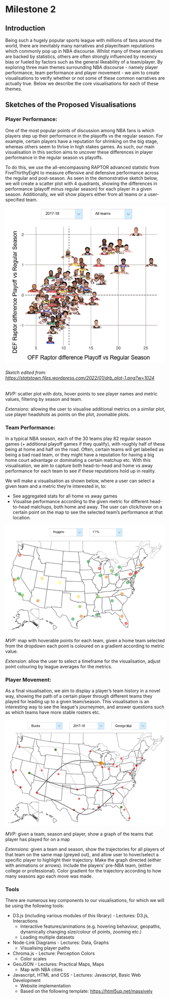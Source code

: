 # Milestone 2

## Introduction
Being such a hugely popular sports league with millions of fans around the world, there are inevitably many narratives and player/team reputations which commonly pop up in NBA discourse. Whilst many of these narratives are backed by statistics, others are often strongly influenced by recency bias or fueled by factors such as the general likeability of a team/player. By exploring three main themes surrounding NBA discourse - namely player performance, team performance and player movement - we aim to create visualisations to verify whether or not some of these common narratives are actually true. Below we describe the core visualisations for each of these themes.

## Sketches of the Proposed Visualisations

### Player Performance: 

One of the most popular points of discussion among NBA fans is which players step up their performance in the playoffs vs the regular season. For example, certain players have a reputation for shrinking on the big stage, whereas others seem to thrive in high stakes games. As such, our main visualisation in this section aims to uncover these differences in player performance in the regular season vs playoffs. 

To do this, we use the all-encompassing RAPTOR advanced statistic from FiveThirthyEight to measure offensive and defensive performance across the regular and post-season. As seen in the demonstrative sketch below, we will create a scatter plot with 4 quadrants, showing the differences in performance (playoff minus regular season) for each player in a given season. Additionally, we will show players either from all teams or a user-specified team.

![Player Performance](assets/milestone2_sketches/viz_2.png)
###### Sketch edited from: https://statstown.files.wordpress.com/2022/01/drb_plot-1.png?w=1024

_MVP:_ scatter plot with dots, hover points to see player names and metric values, filtering by season and team.

_Extensions:_ allowing the user to visualise additional metrics on a similar plot, use player headshots as points on the plot, zoomable plots.

### Team Performance: 

In a typical NBA season, each of the 30 teams play 82 regular season games (+ additional playoff games if they qualify), with roughly half of these being at home and half on the road. Often, certain teams will get labelled as being a bad road team, or they might have a reputation for having a big home court advantage or dominating a certain matchup etc. With this visualisation, we aim to capture both head-to-head and home vs away performance for each team to see if these reputations hold up in reality. 

We will make a visualisation as shown below, where a user can select a given team and a metric they’re interested in, to:
- See aggregated stats for all home vs away games
- Visualise performance according to the given metric for different head-to-head matchups, both home and away. The user can click/hover on a certain point on the map to see the selected team’s performance at that location.

![Team Performance](assets/milestone2_sketches/viz_3.png)

_MVP:_ map with hoverable points for each team, given a home team selected from the dropdown each point is coloured on a gradient according to metric value.

_Extension:_ allow the user to select a timeframe for the visualisation, adjust point colouring by league averages for the metrics.

### Player Movement:

As a final visualisation, we aim to display a player’s team history in a novel way, showing the path of a certain player through different teams they played for leading up to a given team/season. This visualisation is an interesting way to see the league's journeymen, and answer questions such as which teams have more stable rosters etc.

![Player Movement](assets/milestone2_sketches/viz_1.png)

_MVP:_ given a team, season and player, show a graph of the teams that player has played for on a map

_Extensions:_ given a team and season, show the trajectories for all players of that team on the same map (greyed out), and allow user to hover/select a specific player to highlight their trajectory. Make the graph directed (either with animations or arrows). Include the players’ pre-NBA team, (either college or professional). Color gradient for the trajectory according to how many seasons ago each move was made.

### Tools

There are numerous key components to our visualisations, for which we will be using the following tools:

- D3.js (including various modules of this library) - Lectures: D3.js, Interactions
  - Interactive features/animations (e.g. hovering behaviour, geopaths, dynamically changing size/colour of points, zooming etc.)
  - Loading multiple datasets
- Node-Link Diagrams - Lectures: Data, Graphs
  - Visualising player paths
- Chroma.js - Lecture: Perception Colors
  - Color scales
- GeoJSON - Lectures: Practical Maps, Maps
  - Map with NBA cities
- Javascript, HTML and CSS - Lectures: Javascript, Basic Web Development
  - Website implementation
  - Based on the following template: https://html5up.net/massively

